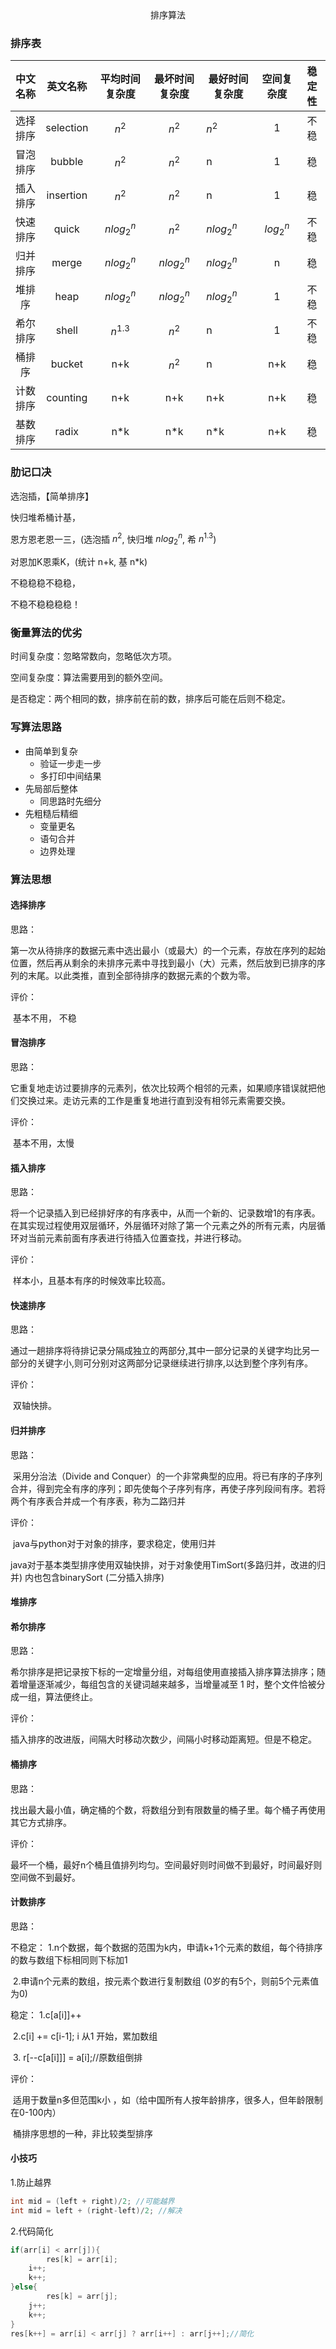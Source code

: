 <center>排序算法</center>



### 排序表

| 中文名称 | 英文名称  | 平均时间复杂度 | 最坏时间复杂度 | 最好时间复杂度 | 空间复杂度 | 稳定性 |
| :------: | :-------: | :------------: | :------------: | -------------- | :--------: | :----: |
| 选择排序 | selection |     $n^2$      |     $n^2$      | $n^2$          |     1      |  不稳  |
| 冒泡排序 |  bubble   |     $n^2$      |     $n^2$      | n              |     1      |   稳   |
| 插入排序 | insertion |     $n^2$      |     $n^2$      | n              |     1      |   稳   |
| 快速排序 |   quick   |   $nlog_2^n$   |     $n^2$      | $nlog_2^n$     | $log_2^n$  |  不稳  |
| 归并排序 |   merge   |   $nlog_2^n$   |   $nlog_2^n$   | $nlog_2^n$     |     n      |   稳   |
|  堆排序  |   heap    |   $nlog_2^n$   |   $nlog_2^n$   | $nlog_2^n$     |     1      |  不稳  |
| 希尔排序 |   shell   |   $n^{1.3}$    |     $n^2$      | n              |     1      |  不稳  |
|  桶排序  |  bucket   |      n+k       |     $n^2$      | n              |    n+k     |   稳   |
| 计数排序 | counting  |      n+k       |      n+k       | n+k            |    n+k     |   稳   |
| 基数排序 |   radix   |      n*k       |      n*k       | n*k            |    n+k     |   稳   |

### 肋记口决

选泡插，【简单排序】

快归堆希桶计基，

恩方恩老恩一三，(选泡插 $n^2$, 快归堆 $nlog_2^n$, 希 $n^{1.3}$)

对恩加K恩乘K，(统计 n+k, 基 n*k)

不稳稳稳不稳稳，

不稳不稳稳稳稳！

### 衡量算法的优劣

时间复杂度：忽略常数向，忽略低次方项。

空间复杂度：算法需要用到的额外空间。

是否稳定：两个相同的数，排序前在前的数，排序后可能在后则不稳定。

### 写算法思路

- 由简单到复杂
  - 验证一步走一步
  - 多打印中间结果
- 先局部后整体
  - 同思路时先细分
- 先粗糙后精细
  - 变量更名
  - 语句合并
  - 边界处理

### 算法思想

#### 选择排序

思路：	

​	第一次从待排序的数据元素中选出最小（或最大）的一个元素，存放在序列的起始位置，然后再从剩余的未排序元素中寻找到最小（大）元素，然后放到已排序的序列的末尾。以此类推，直到全部待排序的数据元素的个数为零。

评价：

​	基本不用， 不稳

#### 冒泡排序

思路：

​		它重复地走访过要排序的元素列，依次比较两个相邻的元素，如果顺序错误就把他们交换过来。走访元素的工作是重复地进行直到没有相邻元素需要交换。

评价：

​	基本不用，太慢

#### 插入排序

思路：

​	将一个记录插入到已经排好序的有序表中，从而一个新的、记录数增1的有序表。在其实现过程使用双层循环，外层循环对除了第一个元素之外的所有元素，内层循环对当前元素前面有序表进行待插入位置查找，并进行移动。

评价：

​	样本小，且基本有序的时候效率比较高。

#### 快速排序

思路：

​		通过一趟排序将待排记录分隔成独立的两部分,其中一部分记录的关键字均比另一部分的关键字小,则可分别对这两部分记录继续进行排序,以达到整个序列有序。

评价：

​		双轴快排。

#### 归并排序

思路：

​		采用分治法（Divide and Conquer）的一个非常典型的应用。将已有序的子序列合并，得到完全有序的序列；即先使每个子序列有序，再使子序列段间有序。若将两个有序表合并成一个有序表，称为二路归并

评价：

​		java与python对于对象的排序，要求稳定，使用归并

​		java对于基本类型排序使用双轴快排，对于对象使用TimSort(多路归并，改进的归并) 内也包含binarySort (二分插入排序)

#### 堆排序

#### 希尔排序

思路：

​	希尔排序是把记录按下标的一定增量分组，对每组使用直接插入排序算法排序；随着增量逐渐减少，每组包含的关键词越来越多，当增量减至 1 时，整个文件恰被分成一组，算法便终止。

评价：

​	插入排序的改进版，间隔大时移动次数少，间隔小时移动距离短。但是不稳定。

#### 桶排序

思路：

​	找出最大最小值，确定桶的个数，将数组分到有限数量的桶子里。每个桶子再使用其它方式排序。

评价：

​	最坏一个桶，最好n个桶且值排列均匀。空间最好则时间做不到最好，时间最好则空间做不到最好。

#### 计数排序

思路：

不稳定：		1.n个数据，每个数据的范围为k内，申请k+1个元素的数组，每个待排序的数与数组下标相同则下标加1 

​		2.申请n个元素的数组，按元素个数进行复制数组 (0岁的有5个，则前5个元素值为0)

稳定：	1.c[a[i]]++

​				2.c[i] += c[i-1]; i 从1 开始，累加数组

​				3. r[--c[a[i]]] = a[i];//原数组倒排

评价：

​		适用于数量n多但范围k小 ，如（给中国所有人按年龄排序，很多人，但年龄限制在0-100内）		

​		桶排序思想的一种，非比较类型排序

#### 小技巧

1.防止越界

```c
int mid = (left + right)/2; //可能越界
int mid = left + (right-left)/2; //解决
```

2.代码简化

```c
if(arr[i] < arr[j]){
		res[k] = arr[i];
    i++;
    k++;
}else{
		res[k] = arr[j];
    j++;
    k++;
}
res[k++] = arr[i] < arr[j] ? arr[i++] : arr[j++];//简化
```

